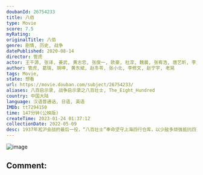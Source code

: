 ```yaml
---
doubanId: 26754233
title: 八佰
type: Movie
score: 7.5
myRating: 
originalTitle: 八佰
genre: 剧情, 历史, 战争
datePublished: 2020-08-14
director: 管虎
actor: 王千源, 张译, 姜武, 黄志忠, 张俊一, 欧豪, 杜淳, 魏晨, 张宥浩, 唐艺昕, 李九霄, 李晨, 梁静, 侯勇, 辛柏青, 俞灏明, 刘晓庆, 姚晨, 郑恺, 余皑磊, 黄晓明, 徐嘉雯, 张承, 马精武, 胡晓光, 陆思宇, 白恩, 曹璐, 刘云龙, 杨嘉华, 中泉英雄, 高爽, 郑伟, 高冬平, 黄米依, 曹卫宇, 宋洋, 徐乐同, 徐幸, 阮经天, 杜子蓝, 陈果, 秦越, 邵老五, 文森特·马蒂尔, 塞缪尔, 常海军, 李卓航, 大卫·塞默里, 丹尼尔·克劳泽, 詹卢卡·佐帕, 莱昂内尔·鲁道, 杰古, 奥梅尔·尤祖亚克, 斯图尔特·, 特里·科米尔, 布罗诺·巴塔拉, 付紫铉, 石佳禾, 横井哲也, 刘航宇, 松田笃儿, 李惊澜, 乌雪晨, 持田健人, 庞国昌, 蔡杰, 李梦瑶, 姜来, 韩帅, 孔祥海, 刘彦希
author: 管虎, 葛瑞, 胡坤, 黄东斌, 赵冬苓, 张小北, 李修文, 赵宁宇, 老晃
tags: Movie, 
state: 想看
url: https://movie.douban.com/subject/26754233/
aliases: 八百启示录, 战争启示录之八百壮士, The_Eight_Hundred
country: 中国大陆
language: 汉语普通话, 日语, 英语
IMDb: tt7294150
time: 147分钟(公映版)
createTime: 2023-01-24 01:37:12
collectionDate: 2022-05-09
desc: 1937年淞沪会战的最后一役，“八百壮士”奉命坚守上海四行仓库，以少敌多顽强抵抗四天四夜。电影《八佰》由管虎导演，是亚洲首部全片使用IMAX摄影机拍摄的商业电影，将于2020年8月21日全国影院上映。
---
```


![image](p2615992304.jpg)

Comment: 
---

